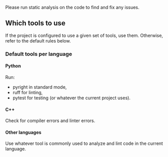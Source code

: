 Please run static analysis on the code to find and fix any issues.

## Which tools to use

If the project is configured to use a given set of tools, use them. Otherwise, refer to the default rules below.

### Default tools per language

#### Python

Run:

- pyright in standard mode,
- ruff for linting,
- pytest for testing (or whatever the current project uses).

#### C++

Check for compiler errors and linter errors.

#### Other languages

Use whatever tool is commonly used to analyze and lint code in the current language.
